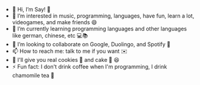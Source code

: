 - 👋 Hi, I’m Say! 💖
- 👀 I’m interested in music, programming, languages, have fun, learn a lot, videogames, and make friends 😄
- 🌱 I’m currently learning programming languages and other languages like german, chinese, etc 💻📚
- 💞️ I’m looking to collaborate on Google, Duolingo, and Spotify 🌃
- 📫 How to reach me: talk to me if you want ✉️ 
- 🤡 I'll give you real cookies 🍪 and cake 🍰 😆
- ⚡ Fun fact: I don't drink coffee when I'm programming, I drink chamomile tea 🤭

<!---
sayleenrodriguez/sayleenrodriguez is a ✨ special ✨ repository because its `README.md` (this file) appears on your GitHub profile.
You can click the Preview link to take a look at your changes.
--->
